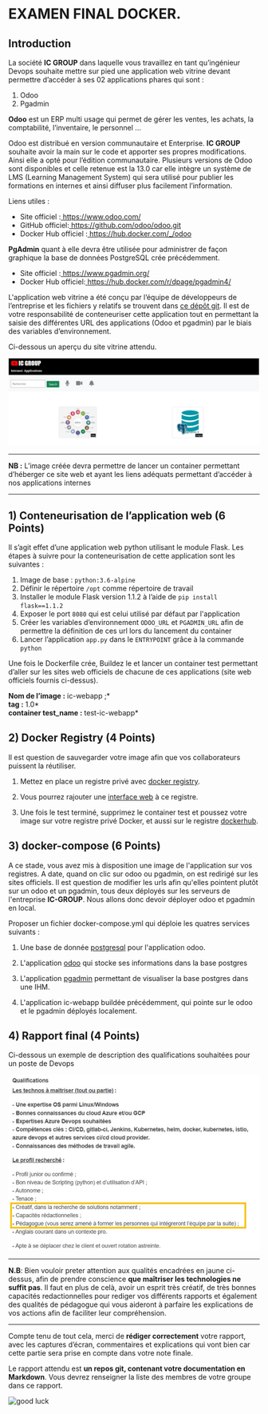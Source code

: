 ﻿# EXAMEN FINAL DOCKER. 

## Introduction

La société **IC GROUP** dans laquelle vous travaillez en tant qu’ingénieur Devops souhaite mettre sur pied une application web vitrine devant permettre d’accéder à ses 02 applications phares qui sont :  

1) Odoo 
2) Pgadmin 

**Odoo** est un ERP multi usage qui permet de gérer les ventes, les achats, la comptabilité, l’inventaire, le personnel …  

Odoo est distribué en version communautaire et Enterprise. **IC GROUP** souhaite avoir la main sur le code et apporter ses propres modifications. Ainsi elle a opté pour l’édition communautaire.  Plusieurs versions de Odoo sont disponibles et celle retenue est la 13.0 car elle intègre un système de LMS (Learning Management System) qui sera utilisé pour publier les formations en internes et ainsi diffuser plus facilement l’information.  

Liens utiles : 

- Site officiel :[ https://www.odoo.com/ ](https://www.odoo.com/) 
- GitHub officiel:[ https://github.com/odoo/odoo.git ](https://github.com/odoo/odoo.git) 
- Docker Hub officiel :[ https://hub.docker.com/_/odoo ](https://hub.docker.com/_/odoo) 

**PgAdmin** quant à elle devra être utilisée pour administrer de façon graphique la base de données PostgreSQL crée précédemment. 

- Site officiel :[ https://www.pgadmin.org/ ](https://www.pgadmin.org/) 
- Docker Hub officiel:[ https://hub.docker.com/r/dpage/pgadmin4/ ](https://hub.docker.com/r/dpage/pgadmin4/) 

L'application web vitrine a été conçu par l’équipe de développeurs de l’entreprise et les fichiers y relatifs se trouvent dans [ce dépôt git](https://github.com/sadofrazer/ic-webapp.git). Il est de votre responsabilité de conteneuriser cette application tout en permettant la saisie des différentes URL des applications (Odoo et pgadmin) par le biais des variables d’environnement. 

Ci-dessous un aperçu du site vitrine attendu. 

![](images/site_vitrine.jpeg)

---
**NB :** L’image créée devra permettre de lancer un container permettant d’héberger ce site web et ayant les liens adéquats permettant d’accéder à nos applications internes 

---


## 1) Conteneurisation de l’application web (6 Points)

Il s’agit effet d’une application web python utilisant le module Flask. Les étapes à suivre pour la conteneurisation de cette application sont les suivantes : 

1) Image de base : `python:3.6-alpine`
2) Définir le répertoire `/opt` comme répertoire de travail 
3) Installer le module Flask version 1.1.2 à l’aide de `pip install flask==1.1.2`
4) Exposer le port `8080` qui est celui utilisé par défaut par l'application
5) Créer les variables d’environnement `ODOO_URL` et `PGADMIN_URL` afin de permettre la définition de ces url lors du lancement du container 
6) Lancer l’application `app.py` dans le `ENTRYPOINT` grâce à la commande `python`  

Une fois le Dockerfile crée, Buildez le et lancer un container test permettant d’aller sur les sites web officiels de chacune de ces applications (site web officiels fournis ci-dessus). 

**Nom de l’image :**  ic-webapp ;*  
**tag :** 1.0*  
**container test_name :** test-ic-webapp* 


## 2) Docker Registry (4 Points)
Il est question de sauvegarder votre image afin que vos collaborateurs puissent la réutiliser.

1. Mettez en place un registre privé avec [docker registry](https://docs.docker.com/registry/).

2. Vous pourrez rajouter une [interface web](https://hub.docker.com/r/joxit/docker-registry-ui/) à ce registre.

3. Une fois le test terminé, supprimez le container test et poussez votre image sur votre registre privé Docker, et aussi sur le registre [dockerhub](https://hub.docker.com/). 

## 3) docker-compose (6 Points)
A ce stade, vous avez mis à disposition une image de l'application sur vos registres. A date, quand on clic sur odoo ou pgadmin, on est redirigé sur les sites officiels. Il est question de modifier les urls afin qu'elles pointent plutôt sur un odoo et un pgadmin, tous deux déployés sur les serveurs de l'entreprise **IC-GROUP**. Nous allons donc devoir déployer odoo et pgadmin en local.

Proposer un fichier docker-compose.yml qui déploie les quatres services suivants : 

1. Une base de donnée [postgresql](https://hub.docker.com/_/postgres) pour l'application odoo.

2. L'application [odoo](https://hub.docker.com/_/odoo) qui stocke ses informations dans la base postgres

3. L'application [pgadmin](https://hub.docker.com/r/dpage/pgadmin4/) permettant de visualiser la base postgres dans une IHM.
4. L'application ic-webapp buildée précédemment, qui pointe sur le odoo et le pgadmin déployés localement.



 ## 4) Rapport final (4 Points)

Ci-dessous un exemple de description des qualifications souhaitées pour un poste de Devops 

![](images/offre_emploi.jpeg)

---
**N.B**: Bien vouloir preter attention aux qualités encadrées en jaune ci-dessus, afin de prendre conscience **que maîtriser les technologies ne suffit pas**. Il faut en plus de celà, avoir un esprit très créatif, de très bonnes capacités redactionnelles pour rediger vos différents rapports et également des qualités de pédagogue qui vous aideront à parfaire les explications de vos actions afin de faciliter leur compréhension. 

---

Compte tenu de tout cela, merci de **rédiger correctement** votre rapport, avec les captures d’écran, commentaires et explications qui vont bien car cette partie sera prise en compte dans votre note finale.

Le rapport attendu est **un repos git, contenant votre documentation en Markdown**.
Vous devrez renseigner la liste des membres de votre groupe dans ce rapport.

![good luck](https://64.media.tumblr.com/d7f11e1bf87f984433f3ed4422cb7a37/tumblr_inline_p3ubk7xbQs1qbolbn_500.gifv)